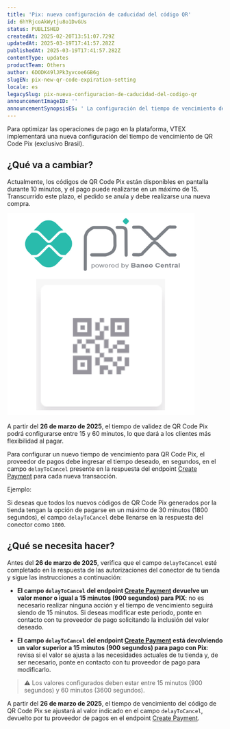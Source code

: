 ```yaml
---
title: 'Pix: nueva configuración de caducidad del código QR'
id: 6hYRjcoAkWytju8o1DvGUs
status: PUBLISHED
createdAt: 2025-02-20T13:51:07.729Z
updatedAt: 2025-03-19T17:41:57.282Z
publishedAt: 2025-03-19T17:41:57.282Z
contentType: updates
productTeam: Others
author: 6DODK49lJPk3yvcoe6GB6g
slugEN: pix-new-qr-code-expiration-setting
locale: es
legacySlug: pix-nueva-configuracion-de-caducidad-del-codigo-qr
announcementImageID: ''
announcementSynopsisES: ' La configuración del tiempo de vencimiento del Código QR PIX está disponible para tiendas VTEX.'
---
```


Para optimizar las operaciones de pago en la plataforma, VTEX implementará una nueva configuración del tiempo de vencimiento de QR Code Pix (exclusivo Brasil).

## ¿Qué va a cambiar?

Actualmente, los códigos de QR Code Pix están disponibles en pantalla durante 10 minutos, y el pago puede realizarse en un máximo de 15. Transcurrido este plazo, el pedido se anula y debe realizarse una nueva compra.

![PIX QR Code](https://raw.githubusercontent.com/vtexdocs/help-center-content/refs/heads/main/docs/es/announcements/2025/pix-nueva-configuracion-de-caducidad-del-codigo-qr_1.png)

A partir del __26 de marzo de 2025__, el tiempo de validez de QR Code Pix podrá configurarse entre 15 y 60 minutos, lo que dará a los clientes más flexibilidad al pagar.

Para configurar un nuevo tiempo de vencimiento para QR Code Pix, el proveedor de pagos debe ingresar el tiempo deseado, en segundos, en el campo `delayToCancel` presente en la respuesta del endpoint [Create Payment](https://developers.vtex.com/docs/api-reference/payment-provider-protocol#post-/payments) para cada nueva transacción.

Ejemplo:

Si deseas que todos los nuevos códigos de QR Code Pix generados por la tienda tengan la opción de pagarse en un máximo de 30 minutos (1800 segundos), el campo `delayToCancel` debe llenarse en la respuesta del conector como `1800`.

## ¿Qué se necesita hacer?

Antes del __26 de marzo de 2025__, verifica que el campo `delayToCancel` esté completado en la respuesta de las autorizaciones del conector de tu tienda y sigue las instrucciones a continuación:

- __El campo `delayToCancel` del endpoint [Create Payment](https://developers.vtex.com/docs/api-reference/payment-provider-protocol#post-/payments) devuelve un valor menor o igual a 15 minutos (900 segundos) para PIX__: no es necesario realizar ninguna acción y el tiempo de vencimiento seguirá siendo de 15 minutos. Si deseas modificar este periodo, ponte en contacto con tu proveedor de pago solicitando la inclusión del valor deseado.

- __El campo `delayToCancel` del endpoint [Create Payment](https://developers.vtex.com/docs/api-reference/payment-provider-protocol#post-/payments) está devolviendo un valor superior a 15 minutos (900 segundos) para pago con Pix__: revisa si el valor se ajusta a las necesidades actuales de tu tienda y, de ser necesario, ponte en contacto con tu proveedor de pago para modificarlo.

> ⚠️ Los valores configurados deben estar entre 15 minutos (900 segundos) y 60 minutos (3600 segundos).

A partir del __26 de marzo de 2025__, el tiempo de vencimiento del código de QR Code Pix se ajustará al valor indicado en el campo `delayToCancel`, devuelto por tu proveedor de pagos en el endpoint [Create Payment](https://developers.vtex.com/docs/api-reference/payment-provider-protocol#post-/payments).

